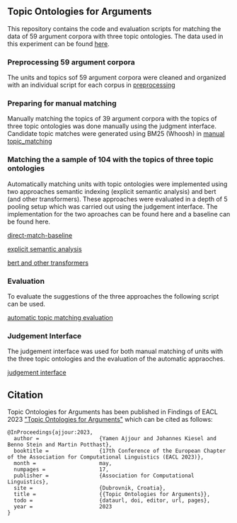 ## Topic Ontologies for Arguments

This repository contains the code and evaluation scripts for matching the data of 59 argument corpora with three topic 
ontologies. The data used in this experiment can be found  [here](https://zenodo.org/record/5180409).

### Preprocessing 59 argument corpora 
The units and topics sof 59 argument corpora were cleaned and organized with an individual script for each corpus in 
[preprocessing](preprocessing)
### Preparing for manual matching 

Manually matching the topics of 39 argument corpora with the topics of three topic ontologies was done manually using the judgment interface. 
Candidate topic matches were generated using BM25 (Whoosh) in 
[manual topic_matching](manual_topic_matching)

### Matching the a sample of 104 with the topics of three topic ontologies
Automatically matching units with topic ontologies were implemented using two approaches semantic indexing (explicit semantic analysis)
and bert (and other transformers). These approaches were evaluated in a depth of 5 pooling setup which was carried out using the 
judgement interface. The implementation for the two aproaches can be found here and a baseline can be found here.

[direct-match-baseline](direct-match-baseline)

[explicit semantic analysis](esa)

[bert and other transformers](document-embeddings)

### Evaluation 

To evaluate the suggestions of the three approaches the following script can be used.

[automatic topic matching evaluation](automatic_topic_matching_evaluation)

### Judgement Interface
The judgement interface was used for both manual matching of units with the three topic ontologies and the evaluation 
of the automatic appraoches.

[judgement interface](judgement-interface)


## Citation

Topic Ontologies for Arguments has been published in Findings of EACL 2023 ["Topic Ontologies for Arguments"](https://aclanthology.org/2023.findings-eacl.104/)
which can be cited as follows:

```
@InProceedings{ajjour:2023,
  author =                   {Yamen Ajjour and Johannes Kiesel and Benno Stein and Martin Potthast},
  booktitle =                {17th Conference of the European Chapter of the Association for Computational Linguistics (EACL 2023)},
  month =                    may,
  numpages =                 17,
  publisher =                {Association for Computational Linguistics},
  site =                     {Dubrovnik, Croatia},
  title =                    {{Topic Ontologies for Arguments}},
  todo =                     {dataurl, doi, editor, url, pages},
  year =                     2023
}
```
